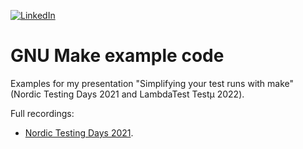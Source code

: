 [![LinkedIn](https://img.shields.io/badge/LinkedIn-0077B5?style=for-the-badge&logo=linkedin&logoColor=white)](https://www.linkedin.com/in/benjamin-bischoff/)

# GNU Make example code

Examples for my presentation "Simplifying your test runs with make" (Nordic Testing Days 2021 and LambdaTest Testμ 2022).

Full recordings:
- [Nordic Testing Days 2021](https://youtu.be/SSlWSoYxFNc).

